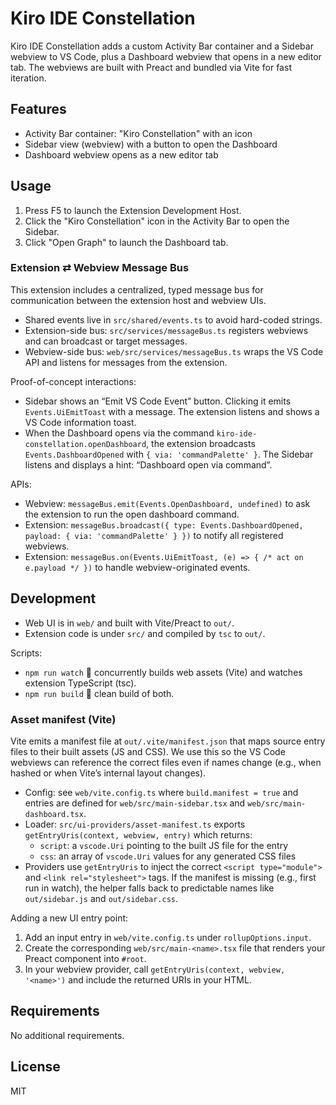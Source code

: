 # Kiro IDE Constellation

Kiro IDE Constellation adds a custom Activity Bar container and a Sidebar webview to VS Code, plus a Dashboard webview that opens in a new editor tab. The webviews are built with Preact and bundled via Vite for fast iteration.

## Features

- Activity Bar container: "Kiro Constellation" with an icon
- Sidebar view (webview) with a button to open the Dashboard
- Dashboard webview opens as a new editor tab

## Usage

1. Press F5 to launch the Extension Development Host.
2. Click the "Kiro Constellation" icon in the Activity Bar to open the Sidebar.
3. Click "Open Graph" to launch the Dashboard tab.

### Extension ⇄ Webview Message Bus

This extension includes a centralized, typed message bus for communication between the extension host and webview UIs.

- Shared events live in `src/shared/events.ts` to avoid hard-coded strings.
- Extension-side bus: `src/services/messageBus.ts` registers webviews and can broadcast or target messages.
- Webview-side bus: `web/src/services/messageBus.ts` wraps the VS Code API and listens for messages from the extension.

Proof-of-concept interactions:

- Sidebar shows an “Emit VS Code Event” button. Clicking it emits `Events.UiEmitToast` with a message. The extension listens and shows a VS Code information toast.
- When the Dashboard opens via the command `kiro-ide-constellation.openDashboard`, the extension broadcasts `Events.DashboardOpened` with `{ via: 'commandPalette' }`. The Sidebar listens and displays a hint: “Dashboard open via command”.

APIs:

- Webview: `messageBus.emit(Events.OpenDashboard, undefined)` to ask the extension to run the open dashboard command.
- Extension: `messageBus.broadcast({ type: Events.DashboardOpened, payload: { via: 'commandPalette' } })` to notify all registered webviews.
- Extension: `messageBus.on(Events.UiEmitToast, (e) => { /* act on e.payload */ })` to handle webview-originated events.

## Development

- Web UI is in `web/` and built with Vite/Preact to `out/`.
- Extension code is under `src/` and compiled by `tsc` to `out/`.

Scripts:

- `npm run watch`  concurrently builds web assets (Vite) and watches extension TypeScript (tsc).
- `npm run build`  clean build of both.

### Asset manifest (Vite)

Vite emits a manifest file at `out/.vite/manifest.json` that maps source entry files to their built assets (JS and CSS). We use this so the VS Code webviews can reference the correct files even if names change (e.g., when hashed or when Vite’s internal layout changes).

- Config: see `web/vite.config.ts` where `build.manifest = true` and entries are defined for `web/src/main-sidebar.tsx` and `web/src/main-dashboard.tsx`.
- Loader: `src/ui-providers/asset-manifest.ts` exports `getEntryUris(context, webview, entry)` which returns:
	- `script`: a `vscode.Uri` pointing to the built JS file for the entry
	- `css`: an array of `vscode.Uri` values for any generated CSS files
- Providers use `getEntryUris` to inject the correct `<script type="module">` and `<link rel="stylesheet">` tags. If the manifest is missing (e.g., first run in watch), the helper falls back to predictable names like `out/sidebar.js` and `out/sidebar.css`.

Adding a new UI entry point:
1. Add an input entry in `web/vite.config.ts` under `rollupOptions.input`.
2. Create the corresponding `web/src/main-<name>.tsx` file that renders your Preact component into `#root`.
3. In your webview provider, call `getEntryUris(context, webview, '<name>')` and include the returned URIs in your HTML.

## Requirements

No additional requirements.

## License

MIT
